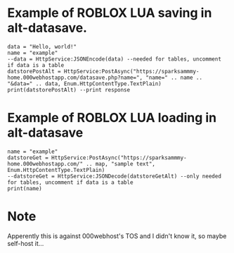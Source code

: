 # Example of ROBLOX LUA saving in alt-datasave.
```
data = "Hello, world!"
name = "example"
--data = HttpService:JSONEncode(data) --needed for tables, uncomment if data is a table
datstorePostAlt = HttpService:PostAsync("https://sparksammmy-home.000webhostapp.com/datasave.php?name=", "name=" .. name .. "&data=" .. data, Enum.HttpContentType.TextPlain)
print(datstorePostAlt) --print response
```

# Example of ROBLOX LUA loading in alt-datasave
```
name = "example"
datstoreGet = HttpService:PostAsync("https://sparksammmy-home.000webhostapp.com/" .. map, "sample text", Enum.HttpContentType.TextPlain)
--datstoreGet = HttpService:JSONDecode(datstoreGetAlt) --only needed for tables, uncomment if data is a table
print(name)
```

# Note
Apperently this is against 000webhost's TOS and I didn't know it, so maybe self-host it...
